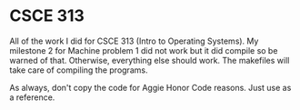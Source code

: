# CSCE 313
All of the work I did for CSCE 313 (Intro to Operating Systems). My milestone 2 for Machine problem 1 did not work but it did compile so
be warned of that. Otherwise, everything else should work. The makefiles will take care of compiling the programs.

As always, don't copy the code for Aggie Honor Code reasons. Just use as a reference.
